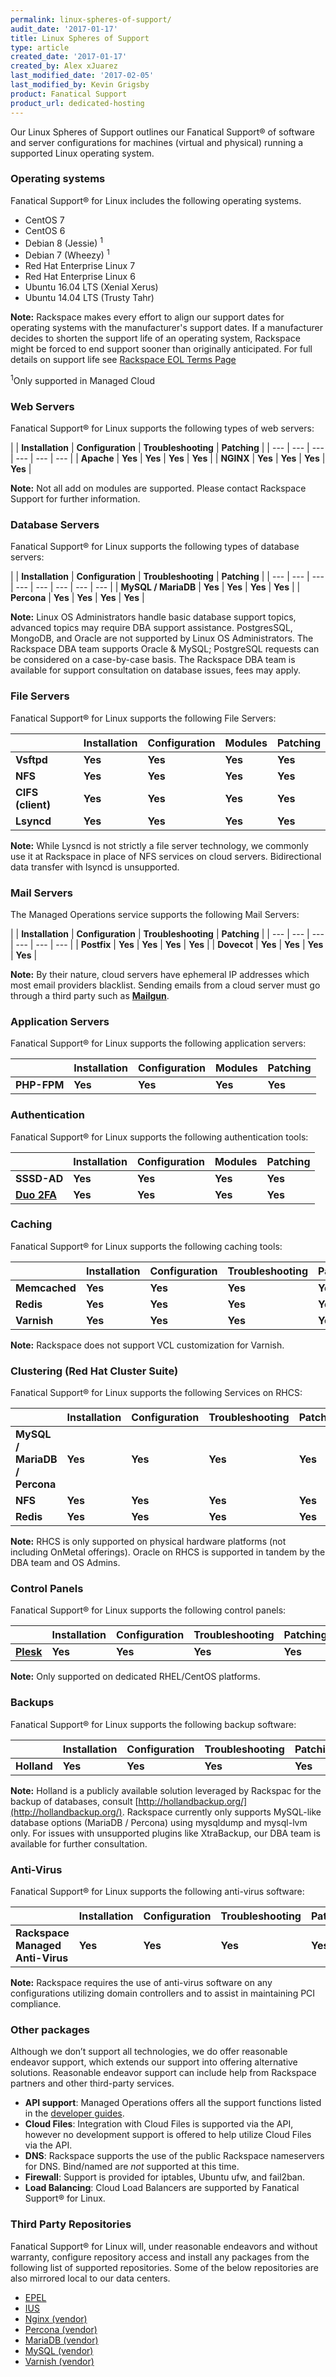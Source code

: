 ```yaml
---
permalink: linux-spheres-of-support/
audit_date: '2017-01-17'
title: Linux Spheres of Support
type: article
created_date: '2017-01-17'
created_by: Alex xJuarez
last_modified_date: '2017-02-05'
last_modified_by: Kevin Grigsby
product: Fanatical Support
product_url: dedicated-hosting
---
```


Our Linux Spheres of Support outlines our Fanatical Support® of software and server configurations for machines (virtual and physical) running a supported Linux operating system.


### Operating systems

Fanatical Support® for Linux includes the following operating systems.

- CentOS 7
- CentOS 6
- Debian 8 (Jessie) <sup>1</sup>
- Debian 7 (Wheezy) <sup>1</sup>
- Red Hat Enterprise Linux 7
- Red Hat Enterprise Linux 6
- Ubuntu 16.04 LTS (Xenial Xerus)
- Ubuntu 14.04 LTS (Trusty Tahr)

**Note:** Rackspace makes every effort to align our support dates for operating systems with the manufacturer's support dates. If a manufacturer decides to shorten the support life of an operating system, Rackspace might be forced to end support sooner than originally anticipated. For full details on support life see [Rackspace EOL Terms Page](https://www.rackspace.com/information/legal/eolterms)

<sup>1</sup>Only supported in Managed Cloud


### Web Servers

Fanatical Support® for Linux supports the following types of web servers:

|    | **Installation** | **Configuration** | **Troubleshooting** | **Patching** |
| --- | --- | --- | --- | --- | --- |
| **Apache** | **Yes** | **Yes** | **Yes** | **Yes** |
| **NGINX** | **Yes** | **Yes** | **Yes** | **Yes** |

**Note:** Not all add on modules are supported. Please contact Rackspace Support for further information.


### Database Servers

Fanatical Support® for Linux supports the following types of database servers:

|    | **Installation** | **Configuration** | **Troubleshooting** | **Patching** | 
| --- | --- | --- | --- | --- | --- | --- | --- |
| **MySQL / MariaDB** | **Yes** | **Yes** | **Yes** | **Yes** |
| **Percona** | **Yes** | **Yes** | **Yes** | **Yes** |

**Note:** Linux OS Administrators handle basic database support topics, advanced topics may require DBA support assistance. PostgresSQL, MongoDB, and Oracle are not supported by Linux OS Administrators. The Rackspace DBA team supports Oracle & MySQL; PostgreSQL requests can be considered on a case-by-case basis. The Rackspace DBA team is available for support consultation on database issues, fees may apply.


### File Servers

Fanatical Support® for Linux supports the following File Servers:

|   | **Installation** | **Configuration** | **Modules** | **Patching** |
| --- | --- | --- | --- | --- |
| **Vsftpd** | **Yes** | **Yes** | **Yes** | **Yes** |
| **NFS** | **Yes** | **Yes** | **Yes** | **Yes** |
| **CIFS (client)** | **Yes** | **Yes** | **Yes** | **Yes** |
| **Lsyncd** | **Yes** | **Yes** | **Yes** | **Yes** |

**Note:** While Lysncd is not strictly a file server technology, we commonly use it at Rackspace in place of NFS services on cloud servers. Bidirectional data transfer with lsyncd is unsupported.


### Mail Servers

The Managed Operations service supports the following Mail Servers:

|    | **Installation** | **Configuration** | **Troubleshooting** | **Patching** |
| --- | --- | --- | --- | --- | --- |
| **Postfix** | **Yes** | **Yes** | **Yes** | **Yes** |
| **Dovecot** | **Yes** | **Yes** | **Yes** | **Yes** |

**Note:** By their nature, cloud servers have ephemeral IP addresses which most email providers blacklist. Sending emails from a cloud server must go through a third party such as  [**Mailgun**](https://www.mailgun.com).


### Application Servers

Fanatical Support® for Linux supports the following application servers:

|   | **Installation** | **Configuration** | **Modules** | **Patching** |
| --- | --- | --- | --- | --- |
| **PHP-FPM** | **Yes** | **Yes** | **Yes** | **Yes** |


### Authentication

Fanatical Support® for Linux supports the following authentication tools:

|   | **Installation** | **Configuration** | **Modules** | **Patching** |
| --- | --- | --- | --- | --- |
| **SSSD-AD** | **Yes** | **Yes** | **Yes** | **Yes** |
| [**Duo 2FA**](https://duo.com/) | **Yes** | **Yes** | **Yes** | **Yes** |


### Caching

Fanatical Support® for Linux supports the following caching tools:

|    | **Installation** | **Configuration** | **Troubleshooting** | **Patching** |
| --- | --- | --- | --- | --- |
| **Memcached** | **Yes** | **Yes** | **Yes** | **Yes** |
| **Redis** | **Yes** | **Yes** | **Yes** | **Yes** |
| **Varnish** | **Yes** | **Yes** | **Yes** | **Yes** |

**Note:** Rackspace does not support VCL customization for Varnish.


### Clustering (Red Hat Cluster Suite)

Fanatical Support® for Linux supports the following Services on RHCS:

|    | **Installation** | **Configuration** | **Troubleshooting** | **Patching** |
| --- | --- | --- | --- | --- |
| **MySQL / MariaDB / Percona** | **Yes** | **Yes** | **Yes** | **Yes** |
| **NFS** | **Yes** | **Yes** | **Yes** | **Yes** |
| **Redis** | **Yes** | **Yes** | **Yes** | **Yes** |

**Note:** RHCS is only supported on physical hardware platforms (not including OnMetal offerings). Oracle on RHCS is supported in tandem by the DBA team and OS Admins.


### Control Panels

Fanatical Support® for Linux supports the following control panels:

|    | **Installation** | **Configuration** | **Troubleshooting** | **Patching** |
| --- | --- | --- | --- | --- |
| [**Plesk**](https://www.plesk.com/) | **Yes** | **Yes** | **Yes** | **Yes** |

**Note:** Only supported on dedicated RHEL/CentOS platforms.


### Backups

Fanatical Support® for Linux supports the following backup software:

|    | **Installation** | **Configuration** | **Troubleshooting** | **Patching** |
| --- | --- | --- | --- | --- |
| **Holland** | **Yes** | **Yes** | **Yes** | **Yes** | 

**Note:** Holland is a publicly available solution leveraged by Rackspac for the backup of databases, consult [http://hollandbackup.org/](http://hollandbackup.org/). Rackspace currently only supports MySQL-like database options (MariaDB / Percona) using mysqldump and mysql-lvm only. For issues with unsupported plugins like XtraBackup, our DBA team is available for further consultation.


### Anti-Virus

Fanatical Support® for Linux supports the following anti-virus software:

|    | **Installation** | **Configuration** | **Troubleshooting** | **Patching** |
| --- | --- | --- | --- | --- |
| **Rackspace Managed Anti-Virus** | **Yes** | **Yes** | **Yes** | **Yes** | 

**Note:** Rackspace requires the use of anti-virus software on any configurations utilizing domain controllers and to assist in maintaining PCI compliance. 


### Other packages

Although we don’t support all technologies, we do offer reasonable endeavor support, which extends our support into
offering alternative solutions. Reasonable endeavor support can include help from Rackspace partners and other third-party
services.

-  **API support**:  Managed Operations offers all the support functions listed in the [developer guides](https://developer.rackspace.com/).
-  **Cloud Files**:  Integration with Cloud Files is supported via the API, however no development support is offered to help utilize Cloud Files via the API.
-  **DNS**: Rackspace supports the use of the public Rackspace nameservers for DNS.  Bind/named are *not* supported at this time.
-  **Firewall**: Support is provided for iptables, Ubuntu ufw, and fail2ban.
-  **Load Balancing**: Cloud Load Balancers are supported by Fanatical Support® for Linux.


### Third Party Repositories

Fanatical Support® for Linux will, under reasonable endeavors and without warranty, configure repository access and install any packages from the following list of supported repositories. Some of the below repositories are also mirrored local to our data centers.

- [EPEL](http://fedoraproject.org/wiki/EPEL)
- [IUS](https://ius.io/)
- [Nginx (vendor)](https://www.nginx.com/resources/wiki/start/topics/tutorials/install/)
- [Percona (vendor)](https://www.percona.com/doc/percona-server/LATEST/installation.html#installing-percona-server-from-repositories)
- [MariaDB (vendor)](https://downloads.mariadb.org/mariadb/repositories/#mirror=osuosl)
- [MySQL (vendor)](https://dev.mysql.com/downloads/repo/)
- [Varnish (vendor)](https://www.varnish-cache.org/releases/install_redhat.html)
